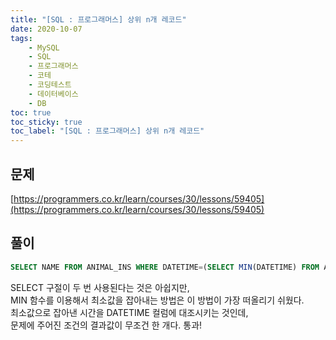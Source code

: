 ```yaml
---
title: "[SQL : 프로그래머스] 상위 n개 레코드"
date: 2020-10-07
tags:
    - MySQL
    - SQL
    - 프로그래머스
    - 코테
    - 코딩테스트
    - 데이터베이스
    - DB
toc: true
toc_sticky: true
toc_label: "[SQL : 프로그래머스] 상위 n개 레코드"
---
```

## 문제
[https://programmers.co.kr/learn/courses/30/lessons/59405](https://programmers.co.kr/learn/courses/30/lessons/59405)
## 풀이
```sql
SELECT NAME FROM ANIMAL_INS WHERE DATETIME=(SELECT MIN(DATETIME) FROM ANIMAL_INS)
```
SELECT 구절이 두 번 사용된다는 것은 아쉽지만,  
MIN 함수를 이용해서 최소값을 잡아내는 방법은 이 방법이 가장 떠올리기 쉬웠다.  
최소값으로 잡아낸 시간을 DATETIME 컬럼에 대조시키는 것인데,  
문제에 주어진 조건의 결과값이 무조건 한 개다. 통과!